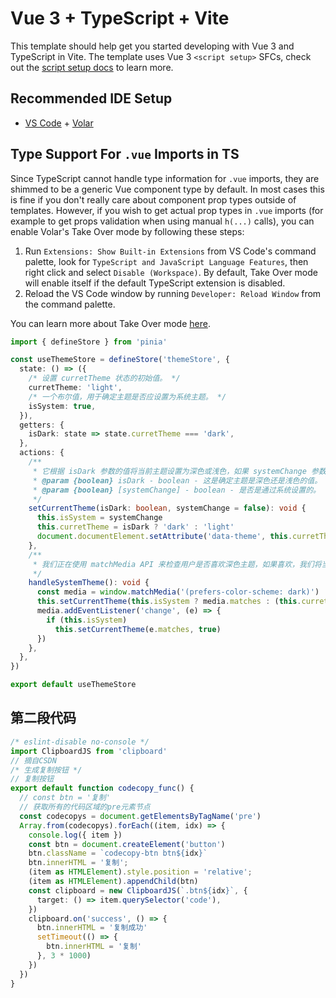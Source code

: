 # Vue 3 + TypeScript + Vite

This template should help get you started developing with Vue 3 and TypeScript in Vite. The template uses Vue 3 `<script setup>` SFCs, check out the [script setup docs](https://v3.vuejs.org/api/sfc-script-setup.html#sfc-script-setup) to learn more.

## Recommended IDE Setup

- [VS Code](https://code.visualstudio.com/) + [Volar](https://marketplace.visualstudio.com/items?itemName=Vue.volar)

## Type Support For `.vue` Imports in TS

Since TypeScript cannot handle type information for `.vue` imports, they are shimmed to be a generic Vue component type by default. In most cases this is fine if you don't really care about component prop types outside of templates. However, if you wish to get actual prop types in `.vue` imports (for example to get props validation when using manual `h(...)` calls), you can enable Volar's Take Over mode by following these steps:

1. Run `Extensions: Show Built-in Extensions` from VS Code's command palette, look for `TypeScript and JavaScript Language Features`, then right click and select `Disable (Workspace)`. By default, Take Over mode will enable itself if the default TypeScript extension is disabled.
2. Reload the VS Code window by running `Developer: Reload Window` from the command palette.

You can learn more about Take Over mode [here](https://github.com/johnsoncodehk/volar/discussions/471).
```ts
import { defineStore } from 'pinia'

const useThemeStore = defineStore('themeStore', {
  state: () => ({
    /* 设置 curretTheme 状态的初始值。 */
    curretTheme: 'light',
    /* 一个布尔值，用于确定主题是否应设置为系统主题。 */
    isSystem: true,
  }),
  getters: {
    isDark: state => state.curretTheme === 'dark',
  },
  actions: {
    /**
     * 它根据 isDark 参数的值将当前主题设置为深色或浅色，如果 systemChange 参数为 true，则将 isSystem 属性设置为 true
     * @param {boolean} isDark - boolean - 这是确定主题是深色还是浅色的值。
     * @param {boolean} [systemChange] - boolean - 是否是通过系统设置的。
     */
    setCurrentTheme(isDark: boolean, systemChange = false): void {
      this.isSystem = systemChange
      this.curretTheme = isDark ? 'dark' : 'light'
      document.documentElement.setAttribute('data-theme', this.curretTheme)
    },
    /**
     * 我们正在使用 matchMedia API 来检查用户是否喜欢深色主题，如果喜欢，我们将当前主题设置为深色
     */
    handleSystemTheme(): void {
      const media = window.matchMedia('(prefers-color-scheme: dark)')
      this.setCurrentTheme(this.isSystem ? media.matches : (this.curretTheme === 'dark'), this.isSystem)
      media.addEventListener('change', (e) => {
        if (this.isSystem)
          this.setCurrentTheme(e.matches, true)
      })
    },
  },
})

export default useThemeStore
```
## 第二段代码
```ts
/* eslint-disable no-console */
import ClipboardJS from 'clipboard'
// 摘自CSDN
/* 生成复制按钮 */
// 复制按钮
export default function codecopy_func() {
  // const btn = '复制'
  // 获取所有的代码区域的pre元素节点
  const codecopys = document.getElementsByTagName('pre')
  Array.from(codecopys).forEach((item, idx) => {
    console.log({ item })
    const btn = document.createElement('button')
    btn.className = `codecopy-btn btn${idx}`
    btn.innerHTML = '复制';
    (item as HTMLElement).style.position = 'relative';
    (item as HTMLElement).appendChild(btn)
    const clipboard = new ClipboardJS(`.btn${idx}`, {
      target: () => item.querySelector('code'),
    })
    clipboard.on('success', () => {
      btn.innerHTML = '复制成功'
      setTimeout(() => {
        btn.innerHTML = '复制'
      }, 3 * 1000)
    })
  })
}
```
